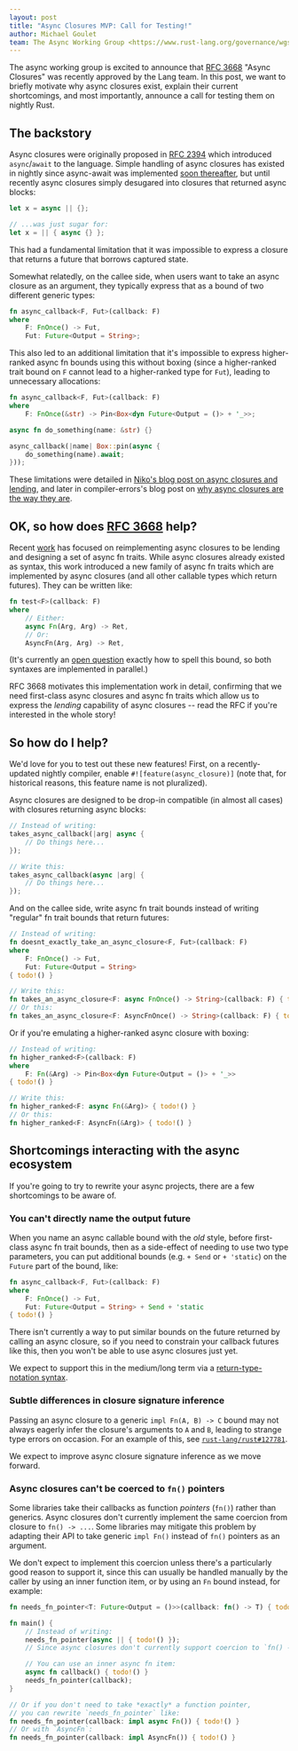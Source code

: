 ```yaml
---
layout: post
title: "Async Closures MVP: Call for Testing!"
author: Michael Goulet
team: The Async Working Group <https://www.rust-lang.org/governance/wgs/wg-async>
---
```


The async working group is excited to announce that [RFC 3668] "Async Closures" was recently approved by the Lang team. In this post, we want to briefly motivate why async closures exist, explain their current shortcomings, and most importantly, announce a call for testing them on nightly Rust.

## The backstory

Async closures were originally proposed in [RFC 2394](https://rust-lang.github.io/rfcs/2394-async_await.html#async--closures) which introduced `async`/`await` to the language. Simple handling of async closures has existed in nightly since async-await was implemented [soon thereafter](https://github.com/rust-lang/rust/pull/51580), but until recently async closures simply desugared into closures that returned async blocks:

```rust
let x = async || {};

// ...was just sugar for:
let x = || { async {} };
```

This had a fundamental limitation that it was impossible to express a closure that returns a future that borrows captured state.

Somewhat relatedly, on the callee side, when users want to take an async closure as an argument, they typically express that as a bound of two different generic types:

```rust
fn async_callback<F, Fut>(callback: F)
where
    F: FnOnce() -> Fut,
    Fut: Future<Output = String>;
```

This also led to an additional limitation that it's impossible to express higher-ranked async fn bounds using this without boxing (since a higher-ranked trait bound on `F` cannot lead to a higher-ranked type for `Fut`), leading to unnecessary allocations:

```rust
fn async_callback<F, Fut>(callback: F)
where
    F: FnOnce(&str) -> Pin<Box<dyn Future<Output = ()> + '_>>;

async fn do_something(name: &str) {}

async_callback(|name| Box::pin(async {
    do_something(name).await;
}));
```

These limitations were detailed in [Niko's blog post on async closures and lending](https://smallcultfollowing.com/babysteps/blog/2023/05/09/giving-lending-and-async-closures/#async-closures-are-a-lending-pattern), and later in compiler-errors's blog post on [why async closures are the way they are](https://hackmd.io/@compiler-errors/async-closures).

## OK, so how does [RFC 3668] help?

Recent [work](https://github.com/rust-lang/rust/pull/120361) has focused on reimplementing async closures to be lending and designing a set of async fn traits. While async closures already existed as syntax, this work introduced a new family of async fn traits which are implemented by async closures (and all other callable types which return futures). They can be written like:

```rust
fn test<F>(callback: F)
where
    // Either:
    async Fn(Arg, Arg) -> Ret,
    // Or:
    AsyncFn(Arg, Arg) -> Ret,
```

(It's currently an [open question](https://github.com/rust-lang/rust/issues/128129) exactly how to spell this bound, so both syntaxes are implemented in parallel.)

RFC 3668 motivates this implementation work in detail, confirming that we need first-class async closures and async fn traits which allow us to express the *lending* capability of async closures -- read the RFC if you're interested in the whole story!

## So how do I help?

We'd love for you to test out these new features! First, on a recently-updated nightly compiler, enable `#![feature(async_closure)]` (note that, for historical reasons, this feature name is not pluralized).

Async closures are designed to be drop-in compatible (in almost all cases) with closures returning async blocks:

```rust
// Instead of writing:
takes_async_callback(|arg| async {
    // Do things here...
});

// Write this:
takes_async_callback(async |arg| {
    // Do things here...
});
```

And on the callee side, write async fn trait bounds instead of writing "regular" fn trait bounds that return futures:

```rust
// Instead of writing:
fn doesnt_exactly_take_an_async_closure<F, Fut>(callback: F)
where
    F: FnOnce() -> Fut,
    Fut: Future<Output = String>
{ todo!() }

// Write this:
fn takes_an_async_closure<F: async FnOnce() -> String>(callback: F) { todo!() }
// Or this:
fn takes_an_async_closure<F: AsyncFnOnce() -> String>(callback: F) { todo!() }
```

Or if you're emulating a higher-ranked async closure with boxing:

```rust
// Instead of writing:
fn higher_ranked<F>(callback: F)
where
    F: Fn(&Arg) -> Pin<Box<dyn Future<Output = ()> + '_>>
{ todo!() }

// Write this:
fn higher_ranked<F: async Fn(&Arg)> { todo!() }
// Or this:
fn higher_ranked<F: AsyncFn(&Arg)> { todo!() }
```

## Shortcomings interacting with the async ecosystem

If you're going to try to rewrite your async projects, there are a few shortcomings to be aware of.

### You can't directly name the output future

When you name an async callable bound with the *old* style, before first-class async fn trait bounds, then as a side-effect of needing to use two type parameters, you can put additional bounds (e.g. `+ Send` or `+ 'static`) on the `Future` part of the bound, like:

```rust
fn async_callback<F, Fut>(callback: F)
where
    F: FnOnce() -> Fut,
    Fut: Future<Output = String> + Send + 'static
{ todo!() }
```

There isn't currently a way to put similar bounds on the future returned by calling an async closure, so if you need to constrain your callback futures like this, then you won't be able to use async closures just yet.

We expect to support this in the medium/long term via a [return-type-notation syntax](https://rust-lang.github.io/rfcs/3668-async-closures.html#interaction-with-return-type-notation-naming-the-future-returned-by-calling).

### Subtle differences in closure signature inference

Passing an async closure to a generic `impl Fn(A, B) -> C` bound may not always eagerly infer the closure's arguments to `A` and `B`, leading to strange type errors on occasion. For an example of this, see [`rust-lang/rust#127781`](https://github.com/rust-lang/rust/issues/127781).

We expect to improve async closure signature inference as we move forward.

### Async closures can't be coerced to `fn()` pointers

Some libraries take their callbacks as function *pointers* (`fn()`) rather than generics. Async closures don't currently implement the same coercion from closure to `fn() -> ...`. Some libraries may mitigate this problem by adapting their API to take generic `impl Fn()` instead of `fn()` pointers as an argument.

We don't expect to implement this coercion unless there's a particularly good reason to support it, since this can usually be handled manually by the caller by using an inner function item, or by using an `Fn` bound instead, for example:

```rust
fn needs_fn_pointer<T: Future<Output = ()>>(callback: fn() -> T) { todo!() }

fn main() {
    // Instead of writing:
    needs_fn_pointer(async || { todo!() });
    // Since async closures don't currently support coercion to `fn() -> ...`.

    // You can use an inner async fn item:
    async fn callback() { todo!() }
    needs_fn_pointer(callback);
}

// Or if you don't need to take *exactly* a function pointer,
// you can rewrite `needs_fn_pointer` like:
fn needs_fn_pointer(callback: impl async Fn()) { todo!() }
// Or with `AsyncFn`:
fn needs_fn_pointer(callback: impl AsyncFn()) { todo!() }
```

[RFC 3668]: https://rust-lang.github.io/rfcs/3668-async-closures.html